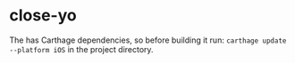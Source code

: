 # close-yo

The has Carthage dependencies, so before building it run:
`carthage update --platform iOS`
in the project directory.
